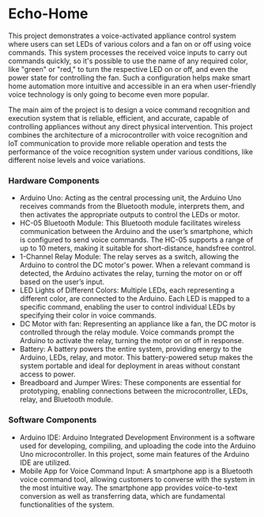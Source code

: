 # Echo-Home
This project demonstrates a voice-activated appliance control system where users can set LEDs of various colors and a fan on or off using voice commands. This system processes the received voice inputs to carry out commands quickly, so it's possible to use the name of any required color, like "green" or "red," to turn the respective LED on or off, and even the power state for controlling the fan. Such a configuration helps make smart home automation more intuitive and accessible in an era when user-friendly voice technology is only going to become even more popular.

The main aim of the project is to design a voice command recognition and execution system that is reliable, efficient, and accurate, capable of controlling appliances without any direct physical intervention. This project combines the architecture of a microcontroller with voice recognition and IoT communication to provide more reliable operation and tests the performance of the voice recognition system under various conditions, like different noise levels and voice variations.

### Hardware Components
* Arduino Uno: Acting as the central processing unit, the Arduino Uno receives commands from the Bluetooth module, interprets them, and then activates the appropriate outputs to control the LEDs or motor.
* HC-05 Bluetooth Module: This Bluetooth module facilitates wireless communication between the Arduino and the user’s smartphone, which is configured to send voice commands. The HC-05 supports a range of up to 10 meters, making it suitable for short-distance, handsfree control.
* 1-Channel Relay Module: The relay serves as a switch, allowing the Arduino to control the DC motor's power. When a relevant command is detected, the Arduino activates the relay, turning the motor on or off based on the user’s input.
* LED Lights of Different Colors: Multiple LEDs, each representing a different color, are connected to the Arduino. Each LED is mapped to a specific command, enabling the user to control individual LEDs by specifying their color in voice commands.
* DC Motor with fan: Representing an appliance like a fan, the DC motor is controlled through the relay module. Voice commands prompt the Arduino to activate the relay, turning the motor on or off in response.
* Battery: A battery powers the entire system, providing energy to the Arduino, LEDs, relay, and motor. This battery-powered setup makes the system portable and ideal for deployment in
areas without constant access to power.
* Breadboard and Jumper Wires: These components are essential for prototyping, enabling connections between the microcontroller, LEDs, relay, and Bluetooth module.

### Software Components
* Arduino IDE: Arduino Integrated Development Environment is a software used for developing, compiling, and uploading the code into the Arduino Uno microcontroller. In this project, some main features of the Arduino IDE are utilized.
* Mobile App for Voice Command Input: A smartphone app is a Bluetooth voice command tool, allowing customers to converse with the system in the most intuitive way. The smartphone app provides voice-to-text conversion as well as transferring data, which are fundamental functionalities of the system.
